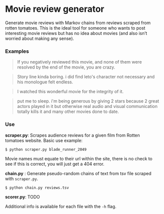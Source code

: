 # Movie review generator

Generate movie reviews with Markov chains from reviews scraped from rotten tomatoes. This is the ideal tool for someone who wants to post interesting movie reviews but has no idea about movies (and also isn’t worried about making any sense).

### Examples

> If you negatively reviewed this movie, and none of them were resolved by the end of the movie, you are crazy.

> Story line kinda boring. i did find leto's character not necessary and his monologue felt endless.

> I watched this wonderful movie for the integrity of it.

> put me to sleep. i'm being generous by giving 2 stars because 2 great actors played in it but otherwise real audio and visual communication totally kills it and many other movies done to date.

### Use

**scraper.py**: Scrapes audience reviews for a given film from Rotten tomatoes website. Basic use example:

	$ python scraper.py blade_runner_2049

Movie names must equate to their url within the site, there is no check to see if this is correct, you will just get a 404 error.

**chain.py** : Generate pseudo-random chains of text from tsv file scraped with `scraper.py`.

	$ python chain.py reviews.tsv

**scorer.py**: TODO

Additional info is available for each file with the `-h` flag.

